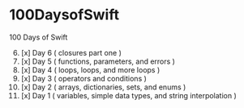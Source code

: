 # 100DaysofSwift
100 Days of Swift

6. [x] Day 6 ( closures part one )
5. [x] Day 5 ( functions, parameters, and errors )
4. [x] Day 4 ( loops, loops, and more loops )
3. [x] Day 3 ( operators and conditions )
2. [x] Day 2 ( arrays, dictionaries, sets, and enums )
1. [x] Day 1 ( variables, simple data types, and string interpolation )
